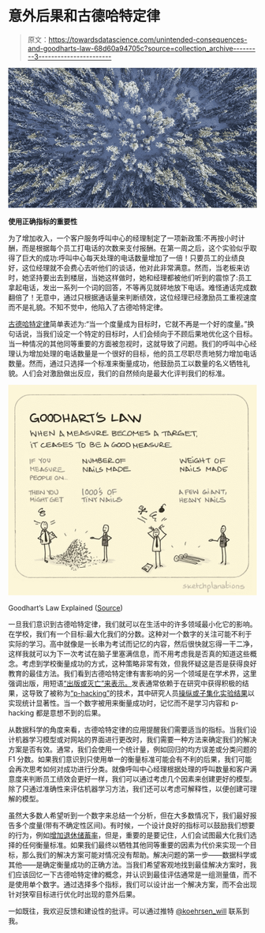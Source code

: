 # 意外后果和古德哈特定律

> 原文：<https://towardsdatascience.com/unintended-consequences-and-goodharts-law-68d60a94705c?source=collection_archive---------3----------------------->

![](img/813b02104c15dd9d9a5557255ce87eb3.png)

**使用正确指标的重要性**

为了增加收入，一个客户服务呼叫中心的经理制定了一项新政策:不再按小时计酬，而是根据每个员工打电话的次数来支付报酬。在第一周之后，这个实验似乎取得了巨大的成功:呼叫中心每天处理的电话数量增加了一倍！只要员工的业绩良好，这位经理就不会费心去听他们的谈话，他对此非常满意。然而，当老板来访时，她坚持要出去到楼层，当她这样做时，她和经理都被他们听到的震惊了:员工拿起电话，发出一系列一个词的回答，不等再见就砰地放下电话。难怪通话完成数翻倍了！无意中，通过只根据通话量来判断绩效，这位经理已经激励员工重视速度而不是礼貌。不知不觉中，他陷入了古德哈特定律。

[古德哈特定律](https://en.wikipedia.org/wiki/Goodhart%27s_law)简单表述为:“当一个度量成为目标时，它就不再是一个好的度量。”换句话说，当我们设定一个特定的目标时，人们会倾向于不顾后果地优化这个目标。当一种情况的其他同等重要的方面被忽视时，这就导致了问题。我们的呼叫中心经理认为增加处理的电话数量是一个很好的目标，他的员工尽职尽责地努力增加电话数量。然而，通过只选择一个标准来衡量成功，他鼓励员工以数量的名义牺牲礼貌。人们会对激励做出反应，我们的自然倾向是最大化评判我们的标准。

![](img/334f4df75ee12c103a67a53c367c8aeb.png)

Goodhart’s Law Explained ([Source](http://www.sketchplanations.com/post/167369765942/goodharts-law-when-a-measure-becomes-a-target))

一旦我们意识到古德哈特定律，我们就可以在生活中的许多领域最小化它的影响。在学校，我们有一个目标:最大化我们的分数。这种对一个数字的关注可能不利于实际的学习。高中就像是一长串为考试而记忆的内容，然后很快就忘得一干二净，这样我就可以为下一次考试在脑子里塞满信息，而不用考虑我是否真的知道这些概念。考虑到学校衡量成功的方式，这种策略非常有效，但我怀疑这是否是获得良好教育的最佳方法。我们看到古德哈特定律有害影响的另一个领域是在学术界，这里强调出版，用短语[“出版或灭亡”来表示。](https://www.ncbi.nlm.nih.gov/pmc/articles/PMC3999612/)发表通常依赖于在研究中获得积极的结果，这导致了被称为[“p-hacking”](http://journals.plos.org/plosbiology/article?id=10.1371/journal.pbio.1002106)的技术，其中研究人员[操纵或子集化实验结果](https://projects.fivethirtyeight.com/p-hacking/)以实现统计显著性。当一个数字被用来衡量成功时，记忆而不是学习内容和 p-hacking 都是意想不到的后果。

从数据科学的角度来看，古德哈特定律的应用提醒我们需要适当的指标。当我们设计机器学习模型或对网站的界面进行更改时，我们需要一种方法来确定我们的解决方案是否有效。通常，我们会使用一个统计量，例如回归的均方误差或分类问题的 F1 分数。如果我们意识到只使用单一的衡量标准可能会有不利的后果，我们可能会再次思考如何对成功进行分类。就像呼叫中心经理根据处理的呼叫数量和客户满意度来判断员工绩效会更好一样，我们可以通过考虑几个因素来创建更好的模型。除了只通过准确性来评估机器学习方法，我们还可以考虑可解释性，以便创建可理解的模型。

虽然大多数人希望听到一个数字来总结一个分析，但在大多数情况下，我们最好报告多个度量(带有不确定性区间)。有时候，一个设计良好的指标可以鼓励我们想要的行为，例如[增加退休储蓄率](https://www.journals.uchicago.edu/doi/pdfplus/10.1086/380085)，但是，重要的是要记住，人们会试图最大化我们选择的任何衡量标准。如果我们最终以牺牲其他同等重要的因素为代价来实现一个目标，那么我们的解决方案可能对情况没有帮助。解决问题的第一步——数据科学或其他——是确定衡量成功的正确方法。当我们希望客观地找到最佳解决方案时，我们应该回忆一下古德哈特定律的概念，并认识到最佳评估通常是一组测量值，而不是使用单个数字。通过选择多个指标，我们可以设计出一个解决方案，而不会出现针对狭窄目标进行优化时出现的意外后果。

一如既往，我欢迎反馈和建设性的批评。可以通过推特 [@koehrsen_will](http://twitter.com/koehrsen_will) 联系到我。